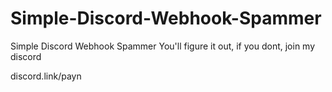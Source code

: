 # Simple-Discord-Webhook-Spammer

Simple Discord Webhook Spammer You'll figure it out, if you dont, join my discord

discord.link/payn
